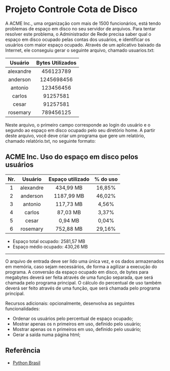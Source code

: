 # Projeto Controle Cota de Disco

A ACME Inc., uma organização com mais de 1500 funcionários, está tendo problemas de espaço em disco no seu servidor de arquivos. Para tentar resolver este problema, o Administrador de Rede precisa saber qual o espaço em disco ocupado pelas contas dos usuários, e identificar os usuários com maior espaço ocupado. Através de um aplicativo baixado da Internet, ele conseguiu gerar o seguinte arquivo, chamado usuarios.txt:

| Usuário       | Bytes Utilizados |
| :-----------: |:---------------: |
| alexandre     | 456123789        |
| anderson      | 1245698456       |
| antonio       | 123456456        |
| carlos        | 91257581         |
| cesar         | 91257581         |
| rosemary      | 789456125        |

Neste arquivo, o primeiro campo corresponde ao login do usuário e o segundo ao espaço em disco ocupado pelo seu diretório home. A partir deste arquivo, você deve criar um programa que gere um relatório, chamado relatório.txt, no seguinte formato:

ACME Inc.           Uso do espaço em disco pelos usuários
------------------------------------------------------------------------
| Nr.  | Usuário      | Espaço utilizado | % do uso |
| :--: |:-----------: |:----------------:|:--------:|
| 1    | alexandre    | 434,99 MB        | 16,85%   |
| 2    | anderson     | 1187,99 MB       | 46,02%   |
| 3    | antonio      | 117,73 MB        | 4,56%    |
| 4    | carlos       | 87,03 MB         | 3,37%    |
| 5    | cesar        | 0,94 MB          | 0,04%    |
| 6    | rosemary     | 752,88 MB        | 29,16%   |

- Espaço total ocupado: 2581,57 MB  
- Espaço médio ocupado: 430,26 MB

------------------------------------------------------------------------

O arquivo de entrada deve ser lido uma única vez, e os dados armazenados em memória, caso sejam necessários, de forma a agilizar a execução do programa. A conversão da espaço ocupado em disco, de bytes para megabytes deverá ser feita através de uma função separada, que será chamada pelo programa principal. O cálculo do percentual de uso também deverá ser feito através de uma função, que será chamada pelo programa principal.  
  
Recursos adicionais: opcionalmente, desenvolva as seguintes funcionalidades:

- Ordenar os usuários pelo percentual de espaço ocupado;
- Mostrar apenas os n primeiros em uso, definido pelo usuário;
- Mostrar apenas os n primeiros em uso, definido pelo usuário;
- Gerar a saída numa página html;


## Referência

 - [Python Brasil](https://wiki.python.org.br/ListaDeExerciciosProjetos)